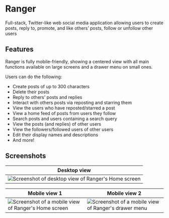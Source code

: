 # Ranger

Full-stack, Twitter-like web social media application allowing users to create posts, reply
to, promote, and like others’ posts, follow or unfollow other users

## Features

Ranger is fully mobile-friendly, showing a centered view with all main functions available on large screens and a drawer menu on small ones.

Users can do the following:
- Create posts of up to 300 characters
- Delete their posts
- Reply to others' posts and replies
- Interact with others posts via reposting and starring them
- View the users who have reposted/starred a post
- View a home feed of posts from users they follow
- Search posts and users containing a search query
- View the posts (and replies) of other users
- View the followers/followed users of other users
- Edit their display names and descriptions
- And more!

## Screenshots

| Desktop view |
| - |
| ![Screenshot of desktop view of Ranger's Home screen](https://github.com/nextremy/ranger/assets/99709675/74774d98-d643-4ae8-a2af-a51fd9294ac4) |

| Mobile view 1 | Mobile view 2 |
| - | - |
| ![Screenshot of a mobile view of Ranger's Home screen](https://github.com/nextremy/ranger/assets/99709675/3bc29d3c-b481-4a9b-9453-a4ecbd3745d7)  | ![Screenshot of a mobile view of Ranger's drawer menu](https://github.com/nextremy/ranger/assets/99709675/99d65f45-bd14-4aba-a451-744bac6ffdc9) |
